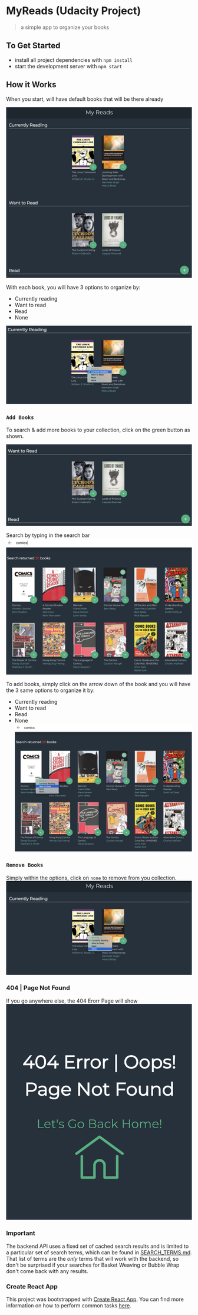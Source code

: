 # MyReads (Udacity Project)
> a simple app to organize your books


## To Get Started
* install all project dependencies with `npm install`
* start the development server with `npm start`

## How it Works
When you start, will have default books that will be there already

![Screenshot](/src/img/home-page.png)

With each book, you will have 3 options to organize by:
* Currently reading
* Want to read
* Read
* None

![Screenshot](/src/img/update.png)

### `Add Books`
To search & add more books to your collection, click on the green button as shown.

![Screenshot](/src/img/search.png)

Search by typing in the search bar
![Screenshot](/src/img/search-result.png)

To add books, simply click on the arrow down of the book and you will have the 3 same options to organize it by:
* Currently reading
* Want to read
* Read
* None
![Screenshot](/src/img/add.png)


### `Remove Books`
Simply within the options, click on `none` to remove from you collection.
![Screenshot](/src/img/remove.png)

### 404 | Page Not Found
If you go anywhere else, the 404 Erorr Page will show
![Screenshot](/src/img/error-page.png)

### Important
The backend API uses a fixed set of cached search results and is limited to a particular set of search terms, which can be found in [SEARCH_TERMS.md](SEARCH_TERMS.md). That list of terms are the _only_ terms that will work with the backend, so don't be surprised if your searches for Basket Weaving or Bubble Wrap don't come back with any results.

### Create React App
This project was bootstrapped with [Create React App](https://github.com/facebookincubator/create-react-app). You can find more information on how to perform common tasks [here](https://github.com/facebookincubator/create-react-app/blob/master/packages/react-scripts/template/README.md).
